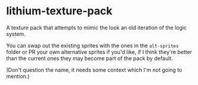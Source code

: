 # lithium-texture-pack
A texture pack that attempts to mimic the look an old iteration of the logic system.

You can swap out the existing sprites with the ones in the `alt-sprites` folder or PR your own alternative sprites if you'd like, if I think they're better than the current ones they may become part of the pack by default.


(Don't question the name, it needs some context which I'm not going to mention.)
